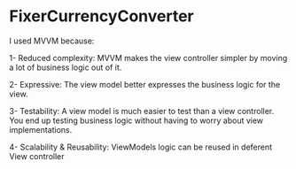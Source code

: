 # FixerCurrencyConverter

I used MVVM because:

1- Reduced complexity: MVVM makes the view controller simpler by moving a lot of business logic out of it.

2- Expressive: The view model better expresses the business logic for the view.

3- Testability: A view model is much easier to test than a view controller. You end up testing business logic without having to worry about view implementations.

4- Scalability & Reusability: ViewModels logic can be reused in deferent View controller
